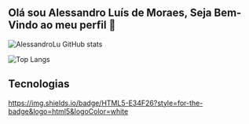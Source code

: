 ## Olá sou Alessandro Luís de Moraes, Seja Bem-Vindo ao meu perfil 👋

![AlessandroLu GitHub stats](https://github-readme-stats.vercel.app/api?username=AlessandroLu&show_icons=true&theme=transparent)

![Top Langs](https://github-readme-stats.vercel.app/api/top-langs/?username=AlessandroLu&hide_progress=False)

## Tecnologias

https://img.shields.io/badge/HTML5-E34F26?style=for-the-badge&logo=html5&logoColor=white